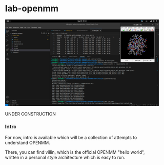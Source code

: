 # lab-openmm

![](./doc/assets/img/header1.png)

UNDER CONSTRUCTION

### Intro

For now, intro is available which will be a collection of attempts to understand OPENMM.

There, you can find villin, which is the official OPENMM "hello world", written in a personal style architecture which is easy to run.
